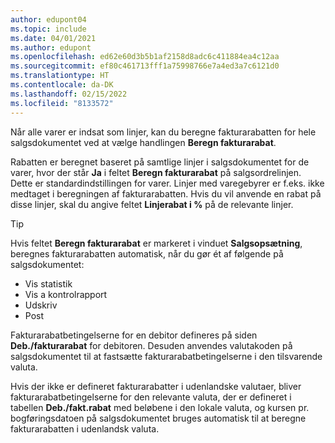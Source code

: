 ```yaml
---
author: edupont04
ms.topic: include
ms.date: 04/01/2021
ms.author: edupont
ms.openlocfilehash: ed62e60d3b5b1af2158d8adc6c411884ea4c12aa
ms.sourcegitcommit: ef80c461713fff1a75998766e7a4ed3a7c6121d0
ms.translationtype: HT
ms.contentlocale: da-DK
ms.lasthandoff: 02/15/2022
ms.locfileid: "8133572"
---
```

Når alle varer er indsat som linjer, kan du beregne fakturarabatten for hele salgsdokumentet ved at vælge handlingen **Beregn fakturarabat**.

Rabatten er beregnet baseret på samtlige linjer i salgsdokumentet for de varer, hvor der står **Ja** i feltet **Beregn fakturarabat** på salgsordrelinjen. Dette er standardindstillingen for varer. Linjer med varegebyrer er f.eks. ikke medtaget i beregningen af fakturarabatten. Hvis du vil anvende en rabat på disse linjer, skal du angive feltet **Linjerabat i %** på de relevante linjer.  

> [!TIP]
> Hvis feltet **Beregn fakturarabat** er markeret i vinduet **Salgsopsætning**, beregnes fakturarabatten automatisk, når du gør ét af følgende på salgsdokumentet:
>
> * Vis statistik
> * Vis a kontrolrapport
> * Udskriv
> * Post

Fakturarabatbetingelserne for en debitor defineres på siden **Deb./fakturarabat** for debitoren. Desuden anvendes valutakoden på salgsdokumentet til at fastsætte fakturarabatbetingelserne i den tilsvarende valuta.

Hvis der ikke er defineret fakturarabatter i udenlandske valutaer, bliver fakturarabatbetingelserne for den relevante valuta, der er defineret i tabellen **Deb./fakt.rabat** med beløbene i den lokale valuta, og kursen pr. bogføringsdatoen på salgsdokumentet bruges automatisk til at beregne fakturarabatten i udenlandsk valuta.
